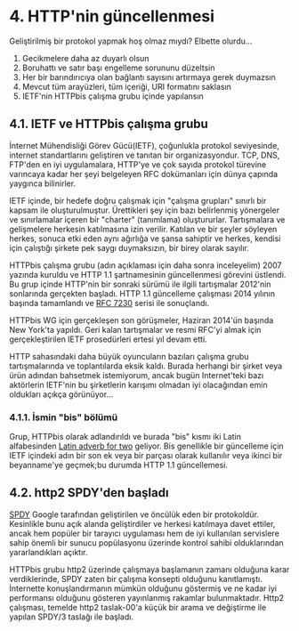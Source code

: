 # 4. HTTP'nin güncellenmesi

Geliştirilmiş bir protokol yapmak hoş olmaz mıydı? Elbette olurdu...

1. Gecikmelere daha az duyarlı olsun
2. Boruhattı ve satır başı engelleme sorununu düzeltsin
3. Her bir barındırıcıya olan bağlantı sayısını artırmaya gerek duymazsın
4. Mevcut tüm arayüzleri, tüm içeriği, URI formatını saklasın
5. IETF'nin HTTPbis çalışma grubu içinde yapılansın

## 4.1. IETF ve HTTPbis çalışma grubu

İnternet Mühendisliği Görev Gücü\(IETF\), çoğunlukla protokol seviyesinde, internet standartlarını geliştiren ve tanıtan bir organizasyondur. TCP, DNS, FTP'den en iyi uygulamalara, HTTP'ye ve çok sayıda protokol türevine varıncaya kadar her şeyi belgeleyen RFC dokümanları için dünya çapında yaygınca bilinirler.

IETF içinde, bir hedefe doğru çalışmak için "çalışma grupları" sınırlı bir kapsam ile oluşturulmuştur. Ürettikleri şey için bazı belirlenmiş yönergeler ve sınırlamalar içeren bir "charter" \(tanımlama\) oluştururlar. Tartışmalara ve gelişmelere herkesin katılmasına izin verilir. Katılan ve bir şeyler söyleyen herkes, sonuca etki eden aynı ağırlığa ve şansa sahiptir ve herkes, kendisi için çalıştığı şirkete pek saygı duymaksızın, bir birey olarak sayılır.

HTTPbis çalışma grubu \(adın açıklaması için daha sonra inceleyelim\) 2007 yazında kuruldu ve HTTP 1.1 şartnamesinin güncellenmesi görevini üstlendi. Bu grup içinde HTTP'nin bir sonraki sürümü ile ilgili tartışmalar 2012'nin sonlarında gerçekten başladı. HTTP 1.1 güncelleme çalışması 2014 yılının başında tamamlandı ve [RFC 7230](https://tools.ietf.org/html/rfc7230) serisi ile sonuçlandı.

HTTPbis WG için gerçekleşen son görüşmeler, Haziran 2014'ün başında New York'ta yapıldı. Geri kalan tartışmalar ve resmi RFC'yi almak için gerçekleştirilen IETF prosedürleri ertesi yıl devam etti.

HTTP sahasındaki daha büyük oyuncuların bazıları çalışma grubu tartışmalarında ve toplantılarda eksik kaldı. Burada herhangi bir şirket veya ürün adından bahsetmek istemiyorum, ancak bugün Internet'teki bazı aktörlerin IETF'nin bu şirketlerin karışımı olmadan iyi olacağından emin oldukları açıkça görünüyor...

### 4.1.1. İsmin "bis" bölümü

Grup, HTTPbis olarak adlandırıldı ve burada "bis" kısmı iki Latin alfabesinden [Latin adverb for two](https://en.wiktionary.org/wiki/bis#Latin) geliyor. Bis genellikle bir güncelleme için IETF içindeki adın bir son ek veya bir parçası olarak kullanılır veya ikinci bir beyanname'ye geçmek;bu durumda HTTP 1.1 güncellemesi.

## 4.2. http2 SPDY'den başladı

[SPDY](https://en.wikipedia.org/wiki/SPDY) Google tarafından geliştirilen ve öncülük eden bir protokoldür. Kesinlikle bunu açık alanda geliştirdiler ve herkesi katılmaya davet ettiler, ancak hem popüler bir tarayıcı uygulaması hem de iyi kullanılan servislere sahip önemli bir sunucu popülasyonu üzerinde kontrol sahibi olduklarından yararlandıkları açıktır.

HTTPbis grubu http2 üzerinde çalışmaya başlamanın zamanı olduğuna karar verdiklerinde, SPDY zaten bir çalışma konsepti olduğunu kanıtlamıştı. İnternette konuşlandırmanın mümkün olduğunu göstermiş ve ne kadar iyi performansı olduğunu gösteren yayınlanmış rakamlar bulunmaktadır. Http2 çalışması, temelde http2 taslak-00'a küçük bir arama ve değiştirme ile yapılan SPDY/3 taslağı ile başladı.

